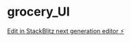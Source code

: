 # grocery_UI

[Edit in StackBlitz next generation editor ⚡️](https://stackblitz.com/~/github.com/dropmailtosharan1/grocery_UI)